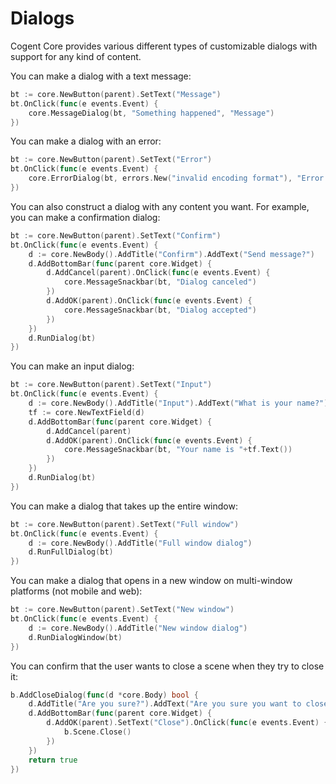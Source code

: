 # Dialogs

Cogent Core provides various different types of customizable dialogs with support for any kind of content.

You can make a dialog with a text message:

```Go
bt := core.NewButton(parent).SetText("Message")
bt.OnClick(func(e events.Event) {
    core.MessageDialog(bt, "Something happened", "Message")
})
```

You can make a dialog with an error:

```Go
bt := core.NewButton(parent).SetText("Error")
bt.OnClick(func(e events.Event) {
    core.ErrorDialog(bt, errors.New("invalid encoding format"), "Error loading file")
})
```

You can also construct a dialog with any content you want. For example, you can make a confirmation dialog:

```Go
bt := core.NewButton(parent).SetText("Confirm")
bt.OnClick(func(e events.Event) {
    d := core.NewBody().AddTitle("Confirm").AddText("Send message?")
    d.AddBottomBar(func(parent core.Widget) {
        d.AddCancel(parent).OnClick(func(e events.Event) {
            core.MessageSnackbar(bt, "Dialog canceled")
        })
        d.AddOK(parent).OnClick(func(e events.Event) {
            core.MessageSnackbar(bt, "Dialog accepted")
        })
    })
    d.RunDialog(bt)
})
```

You can make an input dialog:

```Go
bt := core.NewButton(parent).SetText("Input")
bt.OnClick(func(e events.Event) {
    d := core.NewBody().AddTitle("Input").AddText("What is your name?")
    tf := core.NewTextField(d)
    d.AddBottomBar(func(parent core.Widget) {
        d.AddCancel(parent)
        d.AddOK(parent).OnClick(func(e events.Event) {
            core.MessageSnackbar(bt, "Your name is "+tf.Text())
        })
    })
    d.RunDialog(bt)
})
```

You can make a dialog that takes up the entire window:

```Go
bt := core.NewButton(parent).SetText("Full window")
bt.OnClick(func(e events.Event) {
    d := core.NewBody().AddTitle("Full window dialog")
    d.RunFullDialog(bt)
})
```

You can make a dialog that opens in a new window on multi-window platforms (not mobile and web):

```Go
bt := core.NewButton(parent).SetText("New window")
bt.OnClick(func(e events.Event) {
    d := core.NewBody().AddTitle("New window dialog")
    d.RunDialogWindow(bt)
})
```

You can confirm that the user wants to close a scene when they try to close it:

```go
b.AddCloseDialog(func(d *core.Body) bool {
    d.AddTitle("Are you sure?").AddText("Are you sure you want to close the Cogent Core Demo?")
    d.AddBottomBar(func(parent core.Widget) {
        d.AddOK(parent).SetText("Close").OnClick(func(e events.Event) {
            b.Scene.Close()
        })
    })
    return true
})
```
